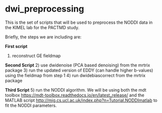 # dwi_preprocessing
This is the set of scripts that will be used to preprocess the NODDI data in the KIMEL lab for the PACTMD study.

Briefly, the steps we are including are:

**First script**
1) reconstruct GE fieldmap

**Second Script**
2) use dwidenoise (PCA based denoising) from the mrtrix package
3) run the updated version of EDDY (can handle higher b-values) using the fieldmap from step 1
4) run dwidebiascorrect from the mrtrix package

**Third Script**
5) run the NODDI algorithm.  We will be using both the mdt toolbox https://mdt-toolbox.readthedocs.io/en/latest_release/ and the MATLAB script http://mig.cs.ucl.ac.uk/index.php?n=Tutorial.NODDImatlab to fit the NODDI parameters.
